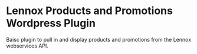 # Lennox Products and Promotions Wordpress Plugin

Baisc plugin to pull in and display products and promotions from the Lennox webservices API.
